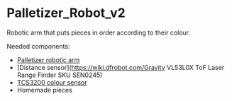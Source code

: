 # Palletizer_Robot_v2

Robotic arm that puts pieces in order according to their colour.

Needed components:
- [Palletizer robotic arm](https://www.thingiverse.com/thing:3117691)
- [Distance sensor](https://wiki.dfrobot.com/Gravity VL53L0X ToF Laser Range Finder SKU SEN0245)
- [TCS3200 colour sensor](https://image.dfrobot.com/image/data/SEN0101/TCS3200%20TCS3210.pdf)
- Homemade pieces
